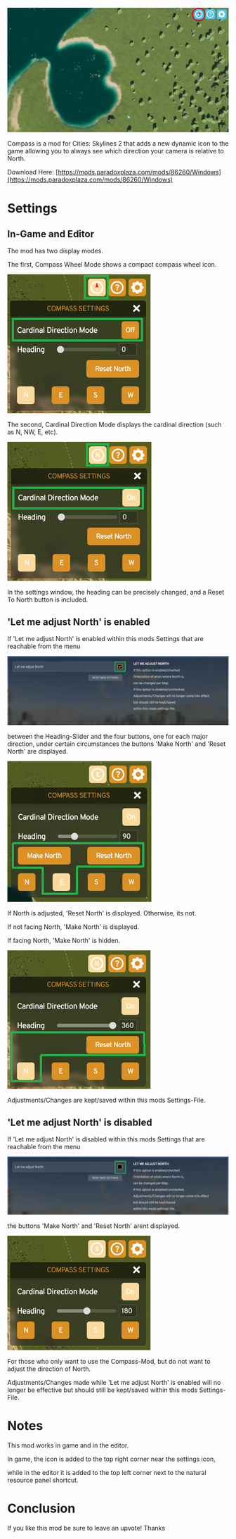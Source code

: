 ![Preview](Properties/Gallery1.jpg)

Compass is a mod for Cities: Skylines 2 that adds a new dynamic icon to the game allowing you to always see which direction your camera is relative to North.

Download Here: [https://mods.paradoxplaza.com/mods/86260/Windows](https://mods.paradoxplaza.com/mods/86260/Windows)

# Settings
## In-Game and Editor

The mod has two display modes.

The first, Compass Wheel Mode shows a compact compass wheel icon.

![CompassNeedleMode](Docs/Images/00.png)

The second, Cardinal Direction Mode displays the cardinal direction (such as N, NW, E, etc).

![CardinalDirectionMode](Docs/Images/01.png)

In the settings window, the heading can be precisely changed, and a Reset To North button is included.

## 'Let me adjust North' is enabled
If 'Let me adjust North' is enabled within this mods Settings that are reachable from the menu

![LetMeAdjustEnabled](Docs/Images/02.png)

between the Heading-Slider and the four buttons, one for each major direction, under certain circumstances the buttons 'Make North' and 'Reset North' are displayed.

![MakeNorthResetNorth](Docs/Images/03.png)

If North is adjusted, 'Reset North' is displayed. Otherwise, its not.

If not facing North, 'Make North' is displayed.

If facing North, 'Make North' is hidden.

![FacingNorthAndAdjusted](Docs/Images/04.png)

Adjustments/Changes are kept/saved within this mods Settings-File.

## 'Let me adjust North' is disabled
If 'Let me adjust North' is disabled within this mods Settings that are reachable from the menu

![LetMeAdjustDisabled](Docs/Images/05.png)

the buttons 'Make North' and 'Reset North' arent displayed.

![LetMeAdjustDisabledInGame](Docs/Images/06.png)

For those who only want to use the Compass-Mod, but do not want to adjust the direction of North.

Adjustments/Changes made while 'Let me adjust North' is enabled will no longer be effective but should still be kept/saved within this mods Settings-File.

# Notes

This mod works in game and in the editor.

In game, the icon is added to the top right corner near the settings icon,

while in the editor it is added to the top left corner next to the natural resource panel shortcut.

# Conclusion

If you like this mod be sure to leave an upvote! Thanks
